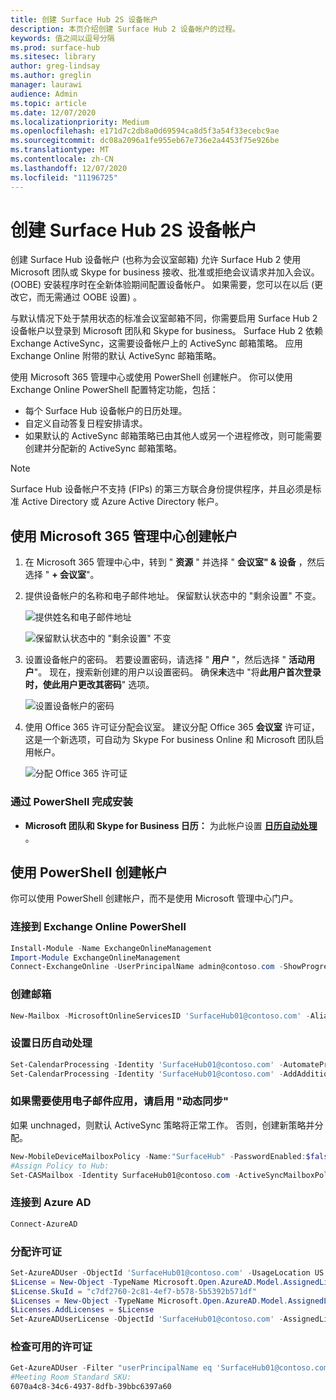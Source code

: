```yaml
---
title: 创建 Surface Hub 2S 设备帐户
description: 本页介绍创建 Surface Hub 2 设备帐户的过程。
keywords: 值之间以逗号分隔
ms.prod: surface-hub
ms.sitesec: library
author: greg-lindsay
ms.author: greglin
manager: laurawi
audience: Admin
ms.topic: article
ms.date: 12/07/2020
ms.localizationpriority: Medium
ms.openlocfilehash: e171d7c2db8a0d69594ca8d5f3a54f33ecebc9ae
ms.sourcegitcommit: dc08a2096a1fe955eb67e736e2a4453f75e926be
ms.translationtype: MT
ms.contentlocale: zh-CN
ms.lasthandoff: 12/07/2020
ms.locfileid: "11196725"
---
```

# 创建 Surface Hub 2S 设备帐户

创建 Surface Hub 设备帐户 (也称为会议室邮箱) 允许 Surface Hub 2 使用 Microsoft 团队或 Skype for business 接收、批准或拒绝会议请求并加入会议。  (OOBE) 安装程序时在全新体验期间配置设备帐户。 如果需要，您可以在以后 (更改它，而无需通过 OOBE 设置) 。

与默认情况下处于禁用状态的标准会议室邮箱不同，你需要启用 Surface Hub 2 设备帐户以登录到 Microsoft 团队和 Skype for business。 Surface Hub 2 依赖 Exchange ActiveSync，这需要设备帐户上的 ActiveSync 邮箱策略。 应用 Exchange Online 附带的默认 ActiveSync 邮箱策略。

使用 Microsoft 365 管理中心或使用 PowerShell 创建帐户。 你可以使用 Exchange Online PowerShell 配置特定功能，包括：

- 每个 Surface Hub 设备帐户的日历处理。
- 自定义自动答复日程安排请求。
- 如果默认的 ActiveSync 邮箱策略已由其他人或另一个进程修改，则可能需要创建并分配新的 ActiveSync 邮箱策略。

> [!NOTE]  
> Surface Hub 设备帐户不支持 (FIPs) 的第三方联合身份提供程序，并且必须是标准 Active Directory 或 Azure Active Directory 帐户。

## 使用 Microsoft 365 管理中心创建帐户

1. 在 Microsoft 365 管理中心中，转到 " **资源** " 并选择 " **会议室" & 设备** ，然后选择 " **+ 会议室**"。

2. 提供设备帐户的名称和电子邮件地址。 保留默认状态中的 "剩余设置" 不变。

   ![提供姓名和电子邮件地址](images/sh2-account2.png)

   ![保留默认状态中的 "剩余设置" 不变](images/sh2-account3.png)

3. 设置设备帐户的密码。 若要设置密码，请选择 " **用户** "，然后选择 " **活动用户**"。 现在，搜索新创建的用户以设置密码。 确保**未**选中 "将**此用户首次登录时，使此用户更改其密码**" 选项。

   ![设置设备帐户的密码](images/sh2-account4.png)

4. 使用 Office 365 许可证分配会议室。 建议分配 Office 365 **会议室** 许可证，这是一个新选项，可自动为 Skype For business Online 和 Microsoft 团队启用帐户。

   ![分配 Office 365 许可证](images/sh2-account5.png)

### 通过 PowerShell 完成安装

- **Microsoft 团队和 Skype for Business 日历：** 为此帐户设置 [**日历自动处理**](https://docs.microsoft.com/surface-hub/surface-hub-2s-account?source=docs#set-calendar-auto-processing) 。

## 使用 PowerShell 创建帐户

你可以使用 PowerShell 创建帐户，而不是使用 Microsoft 管理中心门户。

### 连接到 Exchange Online PowerShell

```powershell
Install-Module -Name ExchangeOnlineManagement
Import-Module ExchangeOnlineManagement
Connect-ExchangeOnline -UserPrincipalName admin@contoso.com -ShowProgress $true
```

### 创建邮箱

```powershell
New-Mailbox -MicrosoftOnlineServicesID 'SurfaceHub01@contoso.com' -Alias SurfaceHub01 -Name "Surface Hub 01" -Room -EnableRoomMailboxAccount $true -RoomMailboxPassword (ConvertTo-SecureString -String 'Pass@word1' -AsPlainText -Force)
```

### 设置日历自动处理

```powershell
Set-CalendarProcessing -Identity 'SurfaceHub01@contoso.com' -AutomateProcessing AutoAccept -AddOrganizerToSubject $false -AllowConflicts $false -DeleteComments $false -DeleteSubject $false -RemovePrivateProperty $false
Set-CalendarProcessing -Identity 'SurfaceHub01@contoso.com' -AddAdditionalResponse $true -AdditionalResponse "This is a Microsoft Surface Hub. Please make sure this meeting is a Microsoft Teams meeting!"
```

### 如果需要使用电子邮件应用，请启用 "动态同步"

 如果 unchnaged，则默认 ActiveSync 策略将正常工作。 否则，创建新策略并分配。

```powershell
New-MobileDeviceMailboxPolicy -Name:"SurfaceHub" -PasswordEnabled:$false
#Assign Policy to Hub:
Set-CASMailbox -Identity SurfaceHub01@contoso.com -ActiveSyncMailboxPolicy "SurfaceHub"
```
### 连接到 Azure AD

```powershell
Connect-AzureAD
```

### 分配许可证

```powershell
Set-AzureADUser -ObjectId 'SurfaceHub01@contoso.com' -UsageLocation US
$License = New-Object -TypeName Microsoft.Open.AzureAD.Model.AssignedLicense 
$License.SkuId = "c7df2760-2c81-4ef7-b578-5b5392b571df" 
$Licenses = New-Object -TypeName Microsoft.Open.AzureAD.Model.AssignedLicenses 
$Licenses.AddLicenses = $License 
Set-AzureADUserLicense -ObjectId 'SurfaceHub01@contoso.com' -AssignedLicenses $Licenses
```

### 检查可用的许可证

```powershell
Get-AzureADUser -Filter "userPrincipalName eq 'SurfaceHub01@contoso.com'" |fl *
#Meeting Room Standard SKU:
6070a4c8-34c6-4937-8dfb-39bbc6397a60
```